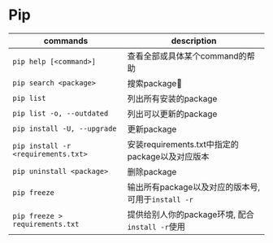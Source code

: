# Pip

| commands                            | description                                         |
|-------------------------------------|-----------------------------------------------------|
| `pip help [<command>]`              | 查看全部或具体某个command的帮助                     |
| `pip search <package>`              | 搜索package                                       |
| `pip list`                          | 列出所有安装的package                               |
| `pip list -o, --outdated`           | 列出可以更新的package                               |
| `pip install -U, --upgrade`         | 更新package                                         |
| `pip install -r <requirements.txt>` | 安装requirements.txt中指定的package以及对应版本     |
| `pip uninstall <package>`           | 删除package                                         |
| `pip freeze`                        | 输出所有package以及对应的版本号, 可用于`install -r` |
| `pip freeze > requirements.txt`     | 提供给别人你的package环境, 配合`install -r`使用     |
